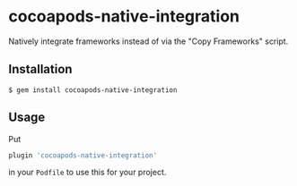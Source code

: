 # cocoapods-native-integration

Natively integrate frameworks instead of via the "Copy Frameworks" script.

## Installation

    $ gem install cocoapods-native-integration

## Usage

Put

```ruby
plugin 'cocoapods-native-integration'
```

in your `Podfile` to use this for your project.

